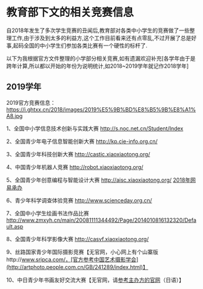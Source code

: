 # 教育部下文的相关竞赛信息

自2018年发生了多次学生竞赛的丑闻后,教育部对各类中小学生的竞赛做了一些整理工作,由于涉及到太多的利益方,这个工作目前看来还有点零乱,不过开展了总是好事,起码全国的中小学生们参加各类比赛有一个硬性的标杆了.

以下为我根据官方文件整理的小学部分相关竞赛,如有遗漏欢迎补充[各学年由于是跨年计算,所以都以开始的年份为说明统计,如2018~2019学年就记作2018学年]


## 2019学年

2019官方竞赛信息：https://i.ghtxx.cn/2018/images/2019%E5%9B%BD%E8%B5%9B%E8%A1%A8.jpg

1、全国中小学信息技术创新与实践大赛 http://s.noc.net.cn/Student/Index

2、全国青少年电子信息智能创新大赛 http://kp.cie-info.org.cn/

3、全国青少年科技创新大赛 http://castic.xiaoxiaotong.org/

4、中国青少年机器人竞赛 http://robot.xiaoxiaotong.org/

5、全国青少年创意编程与智能设计大赛 http://aisc.xiaoxiaotong.org/ [2018年网易承办](https://www.kada.com/)

6、青少年科学调查体验竞赛 http://www.scienceday.org.cn/

7、全国中小学生绘画书法作品比赛 http://www.zmxyh.cn/main/20081111344492/Page/2014010816132320/Default.asp

8、全国青少年科学影像大赛 http://casvf.xiaoxiaotong.org/

9、丝路国家青少年国际摄影竞赛【无官网，小心网上有个山寨版http://www.sripca.com/，[官方参考中国艺术摄影学会](http://artphoto.people.com.cn/GB/241289/index.html)】

10、中日青少年书画友好交流大赛【无官网，请[参考主办方的官网](http://www.peoplechina.com.cn/)（日语）】

